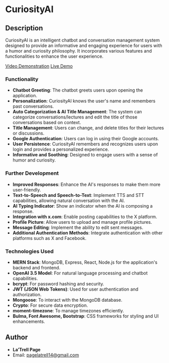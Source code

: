 # CuriosityAI

## Description

CuriosityAI is an intelligent chatbot and conversation management system designed to provide an informative and engaging experience for users with a humor and curiosity philosophy. It incorporates various features and functionalities to enhance the user experience.

[Video Demonstration](https://github.com/LatrellPage/CuriosityAI/assets/127454292/23ca7a96-420b-41f0-b7ec-8801fa76bc69)
[Live Demo](https://calm-plains-24036-d1dbec7026c8.herokuapp.com/)


### Functionality

- **Chatbot Greeting**: The chatbot greets users upon opening the application.
- **Personalization**: CuriosityAI knows the user's name and remembers past conversations.
- **Auto Categorization & AI Title Management**: The system can categorize conversations/lectures and edit the title of those conversations based on context.
- **Title Management**: Users can change, and delete titles for their lectures or discussions.
- **Google Authentication**: Users can log in using their Google accounts.
- **User Persistence**: CuriosityAI remembers and recognizes users upon login and provides a personalized experience.
- **Informative and Soothing**: Designed to engage users with a sense of humor and curiosity.

### Further Development

- **Improved Responses**: Enhance the AI's responses to make them more user-friendly.
- **Text-to-Speech and Speech-to-Text**: Implement TTS and STT capabilities, allowing natural conversation with the AI.
- **AI Typing Indicator**: Show an indicator when the AI is composing a response.
- **Integration with x.com**: Enable posting capabilities to the X platform.
- **Profile Picture**: Allow users to upload and manage profile pictures.
- **Message Editing**: Implement the ability to edit sent messages.
- **Additional Authentication Methods**: Integrate authentication with other platforms such as X and Facebook.

### Technologies Used

- **MERN Stack**: MongoDB, Express, React, Node.js for the application's backend and frontend.
- **OpenAI 3.5 Model**: For natural language processing and chatbot capabilities.
- **bcrypt**: For password hashing and security.
- **JWT (JSON Web Tokens)**: Used for user authentication and authorization.
- **Mongoose**: To interact with the MongoDB database.
- **Crypto**: For secure data encryption.
- **moment-timezone**: To manage timezones efficiently.
- **Bulma, Font Awesome, Bootstrap**: CSS frameworks for styling and UI enhancements.

## Author

- **La’Trell Page**
- Email: pagelatrell14@gmail.com
